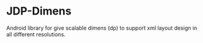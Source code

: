 # JDP-Dimens
Android library for give scalable dimens (dp) to support xml layout design in all different resolutions.

